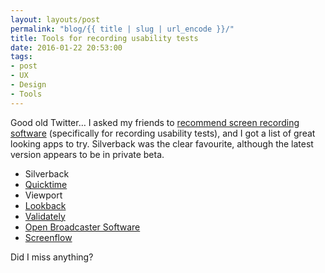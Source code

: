 ```yaml
---
layout: layouts/post
permalink: "blog/{{ title | slug | url_encode }}/"
title: Tools for recording usability tests
date: 2016-01-22 20:53:00
tags:
- post
- UX
- Design
- Tools
---
```


Good old Twitter… I asked my friends to [recommend screen recording software](https://twitter.com/benjystanton/status/690206840827834368) (specifically for recording usability tests), and I got a list of great looking apps to try. Silverback was the clear favourite, although the latest version appears to be in private beta.

- Silverback
- [Quicktime][2]
- Viewport
- [Lookback][4]
- [Validately][5]
- [Open Broadcaster Software][6]
- [Screenflow][7]

[1]: https://silverbackapp.com/
[2]: https://support.apple.com/en-gb/HT201066
[3]: https://itunes.apple.com/gb/app/viewport/id953817966
[4]: https://lookback.io/
[5]: https://validately.com/
[6]: https://obsproject.com/
[7]: http://www.telestream.net/screenflow/overview.htm
[8]: http://www.ambrosiasw.com/utilities/snapzprox/

Did I miss anything?

